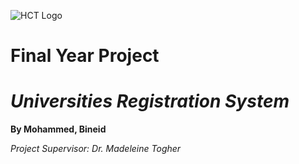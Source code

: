 ![HCT Logo](https://sendeyo.com/updownload/file/script/18ea666dfff7728a9e49013a156f19df.png)

# Final Year Project
# _Universities Registration System_
**By Mohammed, Bineid**

_Project Supervisor: Dr. Madeleine Togher_


